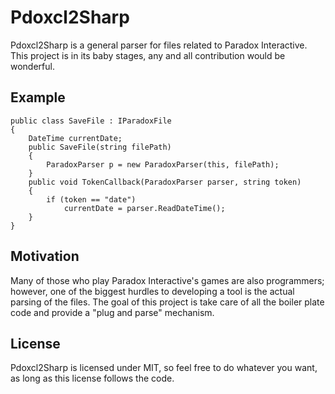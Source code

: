 # Pdoxcl2Sharp

Pdoxcl2Sharp is a general parser for files related to Paradox Interactive.  This project is in its baby stages, any and all contribution would be wonderful.

## Example

	public class SaveFile : IParadoxFile
	{
		DateTime currentDate;
		public SaveFile(string filePath)
		{
			ParadoxParser p = new ParadoxParser(this, filePath);
		}
		public void TokenCallback(ParadoxParser parser, string token)
		{
			if (token == "date")
				currentDate = parser.ReadDateTime();
		}
	}
	
## Motivation

Many of those who play Paradox Interactive's games are also programmers; however, one of the biggest hurdles to developing a tool is the actual parsing of the files.  The goal of this project is take care of all the boiler plate code and provide a "plug and parse" mechanism.

## License

Pdoxcl2Sharp is licensed under MIT, so feel free to do whatever you want, as long as this license follows the code.